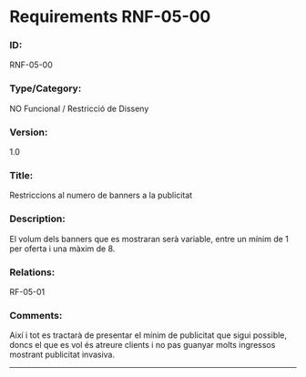 # Requirements RNF-05-00

### ID:
RNF-05-00

### Type/Category:
NO Funcional / Restricció de Disseny

### Version:
1.0

### Title:
Restriccions al numero de banners a la publicitat

### Description:
El volum dels banners que es mostraran serà variable, entre un mínim de 1 per oferta i una màxim de 8.

### Relations:
RF-05-01

### Comments:
Així i tot es tractarà de presentar el mínim de publicitat que sigui possible, doncs el que es vol és atreure clients i no pas guanyar molts ingressos mostrant publicitat invasiva.


---
